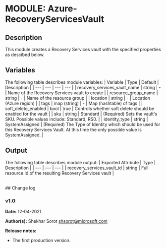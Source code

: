 # MODULE: Azure-RecoveryServicesVault

## Description

This module creates a Recovery Services vault with the specified properties as descibed below.

## Variables

The following table describes module variables:
| Variable | Type | Default | Description |
| --- | --- | --- | --- |
| recovery_services_vault_name | string | - | Name of the Recovery Services vault to create |
| resource_group_name | string | - | Name of the resource group |
| location | string | - | Location (Azure region) |
| tags | map (string) | - | Map (hashtable) of tags |
| soft_delete_enabled | bool | true | Controls whether soft delete should be enabled for the vault |
| sku | string | Standard | (Required) Sets the vault's SKU. Possible values include: Standard, RS0. | 
| identity_type | string | SystemAssigned | (Required) The Type of Identity which should be used for this Recovery Services Vault. At this time the only possible value is SystemAssigned. |

## Output

The following table describes module output:
| Exported Attribute | Type | Description |
| --- | --- | --- |
| recovery_services_vault_id | string | Full resource Id of the resulting Recovery Services vault |

<br>
## Change log

### v1.0

**Date:** 12-04-2021

**Author(s):** Shekhar Sorot <shsorot@microsoft.com>

**Release notes:**
- The first production version.
